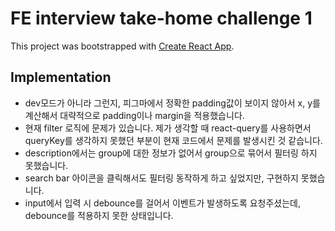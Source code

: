 # FE interview take-home challenge 1

This project was bootstrapped with [Create React App](https://github.com/facebook/create-react-app).

## Implementation
- dev모드가 아니라 그런지, 피그마에서 정확한 padding값이 보이지 않아서 x, y를 계산해서 대략적으로 padding이나 margin을 적용했습니다.
- 현재 filter 로직에 문제가 있습니다. 제가 생각할 때 react-query를 사용하면서 queryKey를 생각하지 못했던 부분이 현재 코드에서 문제를 발생시킨 것 같습니다.
- description에서는 group에 대한 정보가 없어서 group으로 묶어서 필터링 하지 못했습니다.
- search bar 아이콘을 클릭해서도 필터링 동작하게 하고 싶었지만, 구현하지 못했습니다. 
- input에서 입력 시 debounce를 걸어서 이벤트가 발생하도록 요청주셨는데, debounce를 적용하지 못한 상태입니다.
